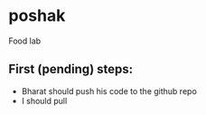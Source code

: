 # poshak
Food lab

## First (pending) steps:
* Bharat should push his code to the github repo
* I should pull


